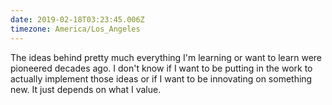 ```yaml
---
date: 2019-02-18T03:23:45.006Z
timezone: America/Los_Angeles
---
```


The ideas behind pretty much everything I'm learning or want to learn were
pioneered decades ago. I don't know if I want to be putting in the work to
actually implement those ideas or if I want to be innovating on something new.
It just depends on what I value.

